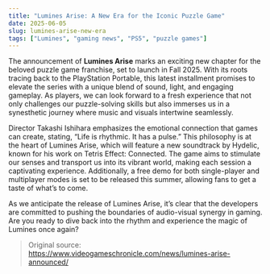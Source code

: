 ```yaml
---
title: "Lumines Arise: A New Era for the Iconic Puzzle Game"
date: 2025-06-05
slug: lumines-arise-new-era
tags: ["Lumines", "gaming news", "PS5", "puzzle games"]
---
```


The announcement of **Lumines Arise** marks an exciting new chapter for the beloved puzzle game franchise, set to launch in Fall 2025. With its roots tracing back to the PlayStation Portable, this latest installment promises to elevate the series with a unique blend of sound, light, and engaging gameplay. As players, we can look forward to a fresh experience that not only challenges our puzzle-solving skills but also immerses us in a synesthetic journey where music and visuals intertwine seamlessly.

Director Takashi Ishihara emphasizes the emotional connection that games can create, stating, “Life is rhythmic. It has a pulse.” This philosophy is at the heart of Lumines Arise, which will feature a new soundtrack by Hydelic, known for his work on Tetris Effect: Connected. The game aims to stimulate our senses and transport us into its vibrant world, making each session a captivating experience. Additionally, a free demo for both single-player and multiplayer modes is set to be released this summer, allowing fans to get a taste of what’s to come.

As we anticipate the release of Lumines Arise, it’s clear that the developers are committed to pushing the boundaries of audio-visual synergy in gaming. Are you ready to dive back into the rhythm and experience the magic of Lumines once again?

> Original source: https://www.videogameschronicle.com/news/lumines-arise-announced/